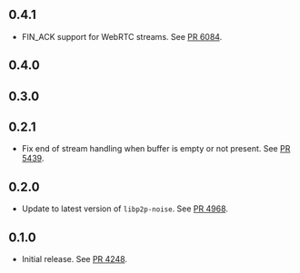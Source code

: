 ## 0.4.1

- FIN_ACK support for WebRTC streams.
  See [PR 6084](https://github.com/libp2p/rust-libp2p/pull/6084).

## 0.4.0

<!-- Update to libp2p-core v0.43.0 -->

## 0.3.0

<!-- Update to libp2p-swarm v0.45.0 -->

## 0.2.1

- Fix end of stream handling when buffer is empty or not present.
  See [PR 5439](https://github.com/libp2p/rust-libp2p/pull/5439).

## 0.2.0

- Update to latest version of `libp2p-noise`.
  See [PR 4968](https://github.com/libp2p/rust-libp2p/pull/4968).

## 0.1.0

- Initial release.
  See [PR 4248].

[PR 4248]: https://github.com/libp2p/rust-libp2p/pull/4248
